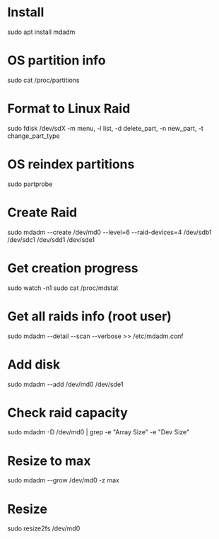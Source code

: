# Install
sudo apt install mdadm

# OS partition info
sudo cat /proc/partitions

# Format to Linux Raid
sudo fdisk /dev/sdX
	-m menu, -l list, -d delete_part, -n new_part, -t change_part_type
	
# OS reindex partitions
sudo partprobe

# Create Raid
sudo mdadm --create /dev/md0 --level=6 --raid-devices=4 /dev/sdb1 /dev/sdc1 /dev/sdd1 /dev/sde1

# Get creation progress
sudo watch -n1 sudo cat /proc/mdstat

# Get all raids info (root user)
sudo mdadm --detail --scan --verbose >> /etc/mdadm.conf

# Add disk
sudo mdadm --add /dev/md0 /dev/sde1

# Check raid capacity
sudo mdadm -D /dev/md0 | grep -e "Array Size" -e "Dev Size"

# Resize to max
sudo mdadm --grow /dev/md0 -z max

# Resize
sudo resize2fs /dev/md0

